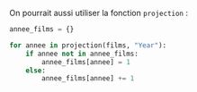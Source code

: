 On pourrait aussi utiliser la fonction `projection` :

```python
annee_films = {}

for annee in projection(films, "Year"):
    if annee not in annee_films:
        annee_films[annee] = 1
    else:
        annee_films[annee] += 1
```